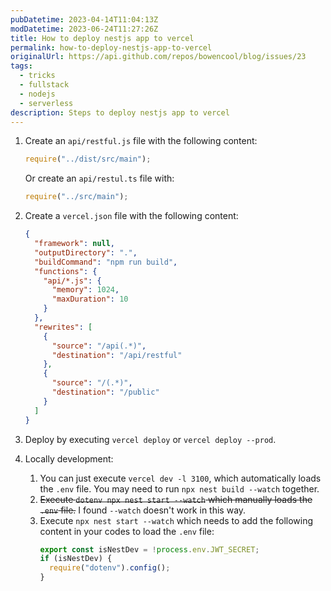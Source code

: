 ```yaml
---
pubDatetime: 2023-04-14T11:04:13Z
modDatetime: 2023-06-24T11:27:26Z
title: How to deploy nestjs app to vercel
permalink: how-to-deploy-nestjs-app-to-vercel
originalUrl: https://api.github.com/repos/bowencool/blog/issues/23
tags:
  - tricks
  - fullstack
  - nodejs
  - serverless
description: Steps to deploy nestjs app to vercel
---
```


1. Create an `api/restful.js` file with the following content:

   ```js
   require("../dist/src/main");
   ```

   Or create an `api/restul.ts` file with:

   ```ts
   require("../src/main");
   ```

2. Create a `vercel.json` file with the following content:

   ```json
   {
     "framework": null,
     "outputDirectory": ".",
     "buildCommand": "npm run build",
     "functions": {
       "api/*.js": {
         "memory": 1024,
         "maxDuration": 10
       }
     },
     "rewrites": [
       {
         "source": "/api(.*)",
         "destination": "/api/restful"
       },
       {
         "source": "/(.*)",
         "destination": "/public"
       }
     ]
   }
   ```

3. Deploy by executing `vercel deploy` or `vercel deploy --prod`.

4. Locally development:

   1. You can just execute `vercel dev -l 3100`, which automatically loads the `.env` file. You may need to run `npx nest build --watch` together.
   2. ~~Execute `dotenv npx nest start --watch` which manually loads the `.env` file.~~ I found `--watch` doesn't work in this way.
   3. Execute `npx nest start --watch` which needs to add the following content in your codes to load the `.env` file:
      ```ts
      export const isNestDev = !process.env.JWT_SECRET;
      if (isNestDev) {
        require("dotenv").config();
      }
      ```
